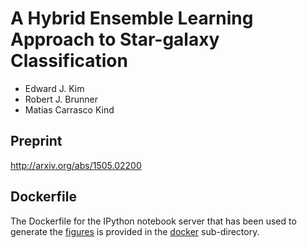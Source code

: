 # A Hybrid Ensemble Learning Approach to Star-galaxy Classification

- Edward J. Kim
- Robert J. Brunner
- Matias Carrasco Kind

## Preprint

http://arxiv.org/abs/1505.02200

## Dockerfile

The Dockerfile for the IPython notebook server that has been used to generate the
[figures](https://github.com/EdwardJKim/astroclass/tree/master/paper/notebooks)
is provided in the
[docker](https://github.com/EdwardJKim/astroclass/tree/master/docker)
sub-directory.
